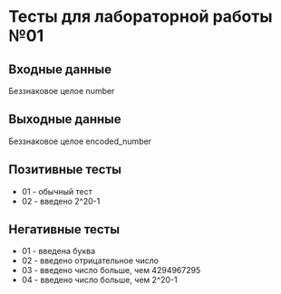 # Тесты для лабораторной работы №01

## Входные данные
Беззнаковое целое number

## Выходные данные
Беззнаковое целое encoded_number

## Позитивные тесты
- 01 - обычный тест
- 02 - введено 2^20-1

## Негативные тесты
- 01 - введена буква
- 02 - введено отрицательное число
- 03 - введено число больше, чем 4294967295
- 04 - введено число больше, чем 2^20-1

 
